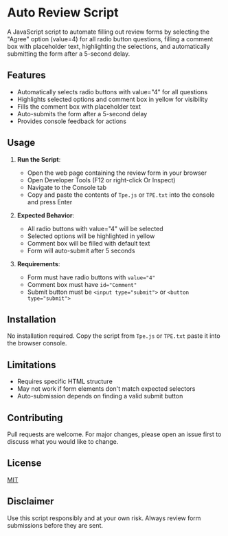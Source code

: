 # Auto Review Script

A JavaScript script to automate filling out review forms by selecting the "Agree" option (value=4) for all radio button questions, filling a comment box with placeholder text, highlighting the selections, and automatically submitting the form after a 5-second delay.

## Features
- Automatically selects radio buttons with value="4" for all questions
- Highlights selected options and comment box in yellow for visibility
- Fills the comment box with placeholder text
- Auto-submits the form after a 5-second delay
- Provides console feedback for actions

## Usage
1. **Run the Script**:
   - Open the web page containing the review form in your browser
   - Open Developer Tools (F12 or right-click Or Inspect)
   - Navigate to the Console tab
   - Copy and paste the contents of `Tpe.js` or `TPE.txt` into the console and press Enter

2. **Expected Behavior**:
   - All radio buttons with value="4" will be selected
   - Selected options will be highlighted in yellow
   - Comment box will be filled with default text
   - Form will auto-submit after 5 seconds

3. **Requirements**:
   - Form must have radio buttons with `value="4"`
   - Comment box must have `id="Comment"`
   - Submit button must be `<input type="submit">` or `<button type="submit">`

## Installation
No installation required. Copy the script from `Tpe.js` or `TPE.txt`  paste it into the browser console.

## Limitations
- Requires specific HTML structure
- May not work if form elements don't match expected selectors
- Auto-submission depends on finding a valid submit button

## Contributing
Pull requests are welcome. For major changes, please open an issue first to discuss what you would like to change.

## License
[MIT](https://choosealicense.com/licenses/mit/)

## Disclaimer

Use this script responsibly and at your own risk. Always review form submissions before they are sent.
